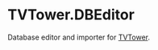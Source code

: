 TVTower.DBEditor
================

Database editor and importer for [TVTower](https://github.com/GWRon/TVTower).